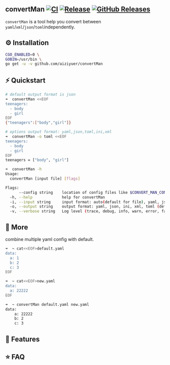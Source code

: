 convertMan [![CI](https://github.com/aiziyuer/convertMan/workflows/CI/badge.svg)](https://github.com/aiziyuer/convertMan/actions?query=workflow%3ACI) [![Release](https://github.com/aiziyuer/convertMan/workflows/Release/badge.svg)](https://github.com/aiziyuer/convertMan/releases/latest)
[![GitHub Releases](https://img.shields.io/github/downloads/aiziyuer/convertMan/latest/total)](https://github.com/aiziyuer/convertMan/releases/latest)
---

`convertMan` is a tool help you convert between `yaml`/`xml`/`json`/`toml`independently.


## ⚙ Installation

``` bash
CGO_ENABLED=0 \
GOBIN=/usr/bin \
go get -u -v github.com/aiziyuer/convertMan
```

## ⚡ Quickstart

``` bash
# default output format is json
➜  convertMan <<EOF
teenagers:
  - body
  - girl
EOF
{"teenagers":["body","girl"]}

# options output format: yaml,json,toml,ini,xml
➜  convertMan -o toml <<EOF
teenagers:
  - body
  - girl
EOF
teenagers = ["body", "girl"]

➜  convertMan -h
Usage:
  convertMan [input file] [flags]

Flags:
      --config string    location of config files like $CONVERT_MAN_CONFIG  (default "/root/.convertMan")
  -h, --help             help for convertMan
  -i, --input string     input format: auto(default for file), yaml, json, ini, xml, toml (default "yaml")
  -o, --output string    output format: yaml, json, ini, xml, toml (default "json")
  -v, --verbose string   Log level (trace, debug, info, warn, error, fatal, panic)  (default "warning")
```

## 🤖 More

combine multiple yaml config with default.
``` bash
➜  ~ cat<<EOF>default.yaml
data:
  a: 1
  b: 2
  c: 3
EOF

➜  ~ cat<<EOF>new.yaml
data:
  a: 22222
EOF

➜  ~ convertMan default.yaml new.yaml
data:
    a: 22222
    b: 2
    c: 3
```

## 🎯 Features

## ⭐ FAQ
